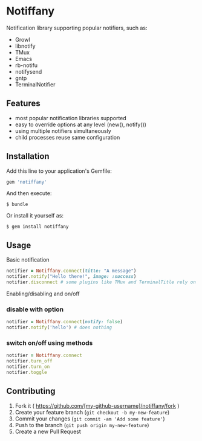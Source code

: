 # Notiffany

Notification library supporting popular notifiers, such as:
- Growl
- libnotify
- TMux
- Emacs
- rb-notifu
- notifysend
- gntp
- TerminalNotifier

## Features
- most popular notification libraries supported
- easy to override options at any level (new(), notify())
- using multiple notifiers simultaneously
- child processes reuse same configuration

## Installation

Add this line to your application's Gemfile:

```ruby
gem 'notiffany'
```

And then execute:

    $ bundle

Or install it yourself as:

    $ gem install notiffany

## Usage

Basic notification

```ruby
notifier = Notiffany.connect(title: "A message")
notifier.notify("Hello there!", image: :success)
notifier.disconnect # some plugins like TMux and TerminalTitle rely on this
```

Enabling/disabling and on/off

### disable with option

```ruby
notifier = Notiffany.connect(notify: false)
notifier.notify('hello') # does nothing
```

### switch on/off using methods

```ruby
notifier = Notiffany.connect
notifier.turn_off
notifier.turn_on
notifier.toggle
```

## Contributing

1. Fork it ( https://github.com/[my-github-username]/notiffany/fork )
2. Create your feature branch (`git checkout -b my-new-feature`)
3. Commit your changes (`git commit -am 'Add some feature'`)
4. Push to the branch (`git push origin my-new-feature`)
5. Create a new Pull Request
